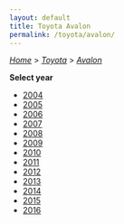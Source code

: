 ```yaml
---
layout: default
title: Toyota Avalon
permalink: /toyota/avalon/
---
```

[*Home*](/) > [*Toyota*](/toyota/) > [*Avalon*](/toyota/avalon/)

**Select year**

- [2004](/toyota/avalon/2004/)
- [2005](/toyota/avalon/2005/)
- [2006](/toyota/avalon/2006/)
- [2007](/toyota/avalon/2007/)
- [2008](/toyota/avalon/2008/)
- [2009](/toyota/avalon/2009/)
- [2010](/toyota/avalon/2010/)
- [2011](/toyota/avalon/2011/)
- [2012](/toyota/avalon/2012/)
- [2013](/toyota/avalon/2013/)
- [2014](/toyota/avalon/2014/)
- [2015](/toyota/avalon/2015/)
- [2016](/toyota/avalon/2016/)